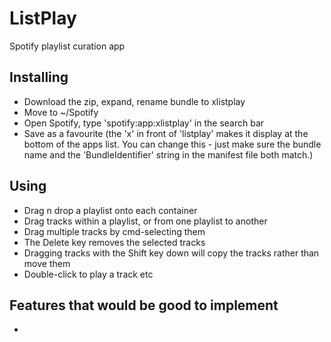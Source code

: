 ListPlay
========

Spotify playlist curation app

Installing
----------

* Download the zip, expand, rename bundle to xlistplay
* Move to ~/Spotify
* Open Spotify, type 'spotify:app:xlistplay' in the search bar
* Save as a favourite (the 'x' in front of 'listplay' makes it display at the bottom of the apps list. You can change this - just make sure the bundle name and the 'BundleIdentifier' string in the manifest file both match.)

Using
-----

* Drag n drop a playlist onto each container
* Drag tracks within a playlist, or from one playlist to another
* Drag multiple tracks by cmd-selecting them
* The Delete key removes the selected tracks
* Dragging tracks with the Shift key down will copy the tracks rather than move them
* Double-click to play a track etc


Features that would be good to implement
-----------------------------------
* 

